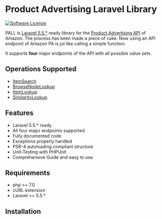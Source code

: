 Product Advertising Laravel Library
=========================

[![Software License](https://img.shields.io/badge/license-MIT-brightgreen.svg?style=flat-square)](LICENSE.md)

PALL is [Laravel 5.5.*](https://laravel.com/docs/5.5/releases#laravel-5.5) ready library for the [Product Advertising API](http://docs.aws.amazon.com/AWSECommerceService/latest/DG/Welcome.html) of Amazon. The process has been made a piece of cake.
Now using an API endpoint of Amazon PA is jut like calling a simple function.

It supports **four** major endpoints of the API with all possible value sets. 

Operations Supported
--------
* [ItemSearch](http://webservices.amazon.com/scratchpad/)
* [BrowseNodeLookup](http://webservices.amazon.com/scratchpad/)
* [ItemLookup](http://webservices.amazon.com/scratchpad/)
* [SimilarityLookup](http://webservices.amazon.com/scratchpad/)

Features
--------
* Laravel 5.5.* ready
* All four major endpoints supported
* Fully documented code
* Exceptions properly handled
* PSR-4 autoloading compliant structure
* Unit-Testing with PHPUnit
* Comprehensive Guide and easy to use.

Requirements
--------
* php >= 7.0
* cURL extension
* Laravel >= 5.5.*

Installation
--------
